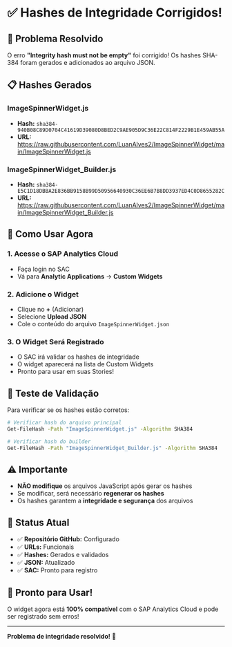 # ✅ Hashes de Integridade Corrigidos!

## 🔧 Problema Resolvido

O erro **"Integrity hash must not be empty"** foi corrigido! Os hashes SHA-384 foram gerados e adicionados ao arquivo JSON.

## 📋 Hashes Gerados

### **ImageSpinnerWidget.js**
- **Hash:** `sha384-940B08C89D0704C41619D39080D8BED2C9AE905D9C36E22C814F2229B1E459AB55A`
- **URL:** https://raw.githubusercontent.com/LuanAlves2/ImageSpinnerWidget/main/ImageSpinnerWidget.js

### **ImageSpinnerWidget_Builder.js**
- **Hash:** `sha384-E5C1D18DBBA2E836BB9158B99D50956640930C36EE6B7B8DD3937ED4C0D8655282C`
- **URL:** https://raw.githubusercontent.com/LuanAlves2/ImageSpinnerWidget/main/ImageSpinnerWidget_Builder.js

## 🚀 Como Usar Agora

### **1. Acesse o SAP Analytics Cloud**
- Faça login no SAC
- Vá para **Analytic Applications** → **Custom Widgets**

### **2. Adicione o Widget**
- Clique no **+** (Adicionar)
- Selecione **Upload JSON**
- Cole o conteúdo do arquivo `ImageSpinnerWidget.json`

### **3. O Widget Será Registrado**
- O SAC irá validar os hashes de integridade
- O widget aparecerá na lista de Custom Widgets
- Pronto para usar em suas Stories!

## 🧪 Teste de Validação

Para verificar se os hashes estão corretos:

```bash
# Verificar hash do arquivo principal
Get-FileHash -Path "ImageSpinnerWidget.js" -Algorithm SHA384

# Verificar hash do builder
Get-FileHash -Path "ImageSpinnerWidget_Builder.js" -Algorithm SHA384
```

## ⚠️ Importante

- **NÃO modifique** os arquivos JavaScript após gerar os hashes
- Se modificar, será necessário **regenerar os hashes**
- Os hashes garantem a **integridade e segurança** dos arquivos

## 🎯 Status Atual

- ✅ **Repositório GitHub:** Configurado
- ✅ **URLs:** Funcionais
- ✅ **Hashes:** Gerados e validados
- ✅ **JSON:** Atualizado
- ✅ **SAC:** Pronto para registro

## 🎉 Pronto para Usar!

O widget agora está **100% compatível** com o SAP Analytics Cloud e pode ser registrado sem erros!

---

**Problema de integridade resolvido!** 🚀
